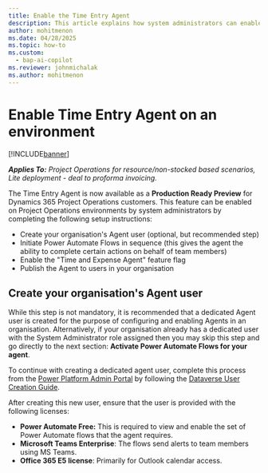 ```yaml
---
title: Enable the Time Entry Agent 
description: This article explains how system administrators can enable the Time Entry Agent on one or more environments in their organisation.
author: mohitmenon
ms.date: 04/28/2025
ms.topic: how-to
ms.custom: 
  - bap-ai-copilot 
ms.reviewer: johnmichalak
ms.author: mohitmenon
---
```


# Enable Time Entry Agent on an environment

[!INCLUDE[banner](../includes/banner.md)]

_**Applies To:** Project Operations for resource/non-stocked based scenarios, Lite deployment - deal to proforma invoicing._

The Time Entry Agent is now available as a **Production Ready Preview** for Dynamics 365 Project Operations customers. This feature can be enabled on Project Operations environments by system administrators by completing the following setup instructions:
- Create your organisation's Agent user (optional, but recommended step)
- Initiate Power Automate Flows in sequence (this gives the agent the ability to complete certain actions on behalf of team members)
- Enable the "Time and Expense Agent" feature flag 
- Publish the Agent to users in your organisation


## Create your organisation's Agent user

While this step is not mandatory, it is recommended that a dedicated Agent user is created for the purpose of configuring and enabling Agents in an organisation. Alternatively, if your organisation already has a dedicated user with the System Administrator role assigned then you may skip this step and go directly to the next section: **Activate Power Automate Flows for your agent**.

To continue with creating a dedicated agent user, complete this process from the [Power Platform Admin Portal](https://admin.powerplatform.microsoft.com/) by following the [Dataverse User Creation Guide](https://learn.microsoft.com/en-us/power-platform/admin/create-users). 

After creating this new user, ensure that the user is provided with the following licenses:
- **Power Automate Free:** This is required to view and enable the set of Power Automate flows that the agent requires.
- **Microsoft Teams Enterprise**: The flows send alerts to team members using MS Teams.
- **Office 365 E5 license**: Primarily for Outlook calendar access.

